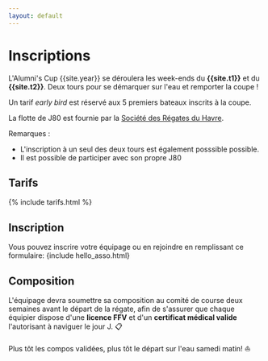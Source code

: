 ```yaml
--- 
layout: default
---
```


# Inscriptions

L'Alumni's Cup {{site.year}} se déroulera les week-ends 
du **{{site.t1}}** et du **{{site.t2}}**. Deux tours 
pour se démarquer sur l'eau et remporter la coupe ! 

Un tarif *early bird* est réservé aux 5 premiers bateaux inscrits à la coupe.

La flotte de J80 est fournie par la 
[Société des Régates du Havre](http://lesregates.com). 

Remarques : 
- L'inscription à un seul des deux tours est également posssible possible. 
- Il est possible de participer avec son propre J80

## Tarifs
{% include tarifs.html %}
## Inscription 

Vous pouvez inscrire votre équipage ou en rejoindre en remplissant ce formulaire:
{include hello_asso.html}

## Composition 

L'équipage devra soumettre sa composition au comité de course 
deux semaines avant le départ de la régate, afin de s'assurer 
que chaque équipier dispose d'une **licence  FFV** et d'un **certificat 
médical valide** l'autorisant à naviguer le jour J. 📋

Plus tôt les compos validées, plus tôt le départ sur l'eau samedi matin! ⛵
